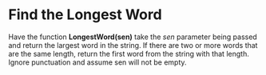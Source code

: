 # Find the Longest Word

Have the function **LongestWord(sen)** take the *sen* parameter being passed and return the largest word in the string. If there are two or more words that are the same length, return the first word from the string with that length. Ignore punctuation and assume sen will not be empty. 
